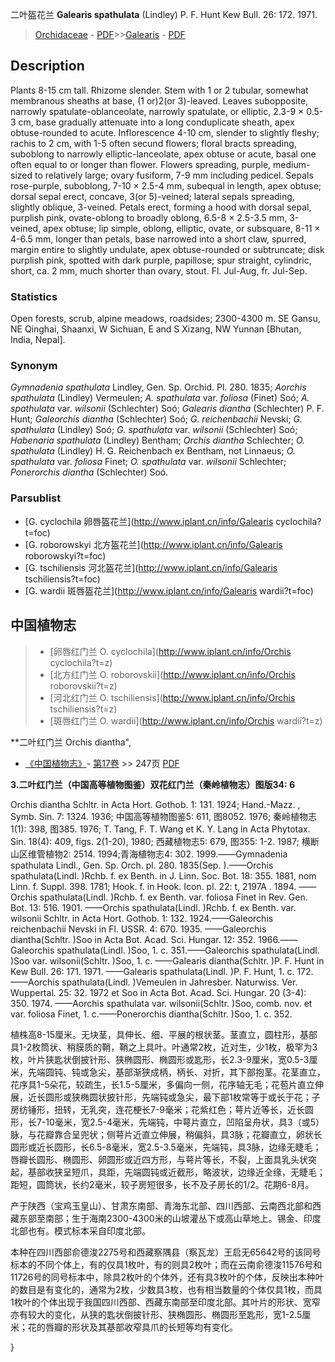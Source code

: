 二叶盔花兰 **Galearis spathulata** (Lindley) P. F. Hunt Kew Bull. 26: 172. 1971.

> [Orchidaceae](http://www.iplant.cn/info/Orchidaceae?t=foc) - [PDF](http://www.iplant.cn/foc/pdf/Orchidaceae.pdf)>>[Galearis](http://www.iplant.cn/info/Galearis?t=foc) - [PDF](http://www.iplant.cn/foc/pdf/Galearis.pdf)

## Description

Plants 8-15 cm tall. Rhizome slender. Stem with 1 or 2 tubular, somewhat membranous sheaths at base, (1 or)2(or 3)-leaved. Leaves subopposite, narrowly spatulate-oblanceolate, narrowly spatulate, or elliptic, 2.3-9 × 0.5-3 cm, base gradually attenuate into a long conduplicate sheath, apex obtuse-rounded to acute. Inflorescence 4-10 cm, slender to slightly fleshy; rachis to 2 cm, with 1-5 often secund flowers; floral bracts spreading, suboblong to narrowly elliptic-lanceolate, apex obtuse or acute, basal one often equal to or longer than flower. Flowers spreading, purple, medium-sized to relatively large; ovary fusiform, 7-9 mm including pedicel. Sepals rose-purple, suboblong, 7-10 × 2.5-4 mm, subequal in length, apex obtuse; dorsal sepal erect, concave, 3(or 5)-veined; lateral sepals spreading, slightly oblique, 3-veined. Petals erect, forming a hood with dorsal sepal, purplish pink, ovate-oblong to broadly oblong, 6.5-8 × 2.5-3.5 mm, 3-veined, apex obtuse; lip simple, oblong, elliptic, ovate, or subsquare, 8-11 × 4-6.5 mm, longer than petals, base narrowed into a short claw, spurred, margin entire to slightly undulate, apex obtuse-rounded or subtruncate; disk purplish pink, spotted with dark purple, papillose; spur straight, cylindric, short, ca. 2 mm, much shorter than ovary, stout. Fl. Jul-Aug, fr. Jul-Sep.

### Statistics
Open forests, scrub, alpine meadows, roadsides; 2300-4300 m. SE Gansu, NE Qinghai, Shaanxi, W Sichuan, E and S Xizang, NW Yunnan [Bhutan, India, Nepal].

### Synonym
*Gymnadenia spathulata* Lindley, Gen. Sp. Orchid. Pl. 280. 1835; *Aorchis spathulata* (Lindley) Vermeulen; *A. spathulata* var. *foliosa* (Finet) Soó; *A. spathulata* var. *wilsonii* (Schlechter) Soó; *Galearis diantha* (Schlechter) P. F. Hunt; *Galeorchis diantha* (Schlechter) Soó; *G. reichenbachii* Nevski; *G. spathulata* (Lindley) Soó; *G. spathulata* var. *wilsonii* (Schlechter) Soó; *Habenaria spathulata* (Lindley) Bentham; *Orchis diantha* Schlechter; *O. spathulata* (Lindley) H. G. Reichenbach ex Bentham, not Linnaeus; *O. spathulata* var. *foliosa* Finet; *O. spathulata* var. *wilsonii* Schlechter; *Ponerorchis diantha* (Schlechter) Soó.

### Parsublist

* [G.  cyclochila  卵唇盔花兰](http://www.iplant.cn/info/Galearis cyclochila?t=foc)
* [G.  roborowskyi  北方盔花兰](http://www.iplant.cn/info/Galearis roborowskyi?t=foc)
* [G.  tschiliensis  河北盔花兰](http://www.iplant.cn/info/Galearis tschiliensis?t=foc)
* [G.  wardii  斑唇盔花兰](http://www.iplant.cn/info/Galearis wardii?t=foc)


## 中国植物志

> * [卵唇红门兰  O.  cyclochila](http://www.iplant.cn/info/Orchis cyclochila?t=z)
> * [北方红门兰  O.  roborovskii](http://www.iplant.cn/info/Orchis roborovskii?t=z)
> * [河北红门兰  O.  tschiliensis](http://www.iplant.cn/info/Orchis tschiliensis?t=z)
> * [斑唇红门兰  O.  wardii](http://www.iplant.cn/info/Orchis wardii?t=z)


**二叶红门兰 Orchis diantha",

* [《中国植物志》](http://www.iplant.cn/frps)- [第17卷](http://www.iplant.cn/frps/vol/17) >> 247页 [PDF](http://www.iplant.cn/frps/pdf/17/247a.pdf)


**3.二叶红门兰（中国高等植物图鉴）双花红门兰（秦岭植物志）图版34: 6**

Orchis diantha Schltr. in Acta Hort. Gothob. 1: 131. 1924; Hand.-Mazz. , Symb. Sin. 7: 1324. 1936; 中国高等植物图鉴5: 611, 图8052. 1976; 秦岭植物志1(1): 398, 图385. 1976; T. Tang, F. T. Wang et K. Y. Lang in Acta Phytotax. Sin. 18(4): 409, figs. 2(1-20), 1980; 西藏植物志5: 679, 图355: 1-2. 1987; 横断山区维管植物2: 2514. 1994;青海植物志4: 302. 1999.——Gymnadenia spathulata Lindl., Gen. Sp. Orch. pl. 280. 1835(Sep. ).——Orchis spathulata(Lindl. )Rchb. f. ex Benth. in J. Linn. Soc. Bot. 18: 355. 1881, nom Linn. f. Suppl. 398. 1781; Hook. f. in Hook. Icon. pl. 22: t, 2197A . 1894. ——Orchis spathulata(Lindl. )Rchb. f. ex Benth. var. foliosa Finet in Rev. Gen. Bot. 13: 516. 1901. ——Orchis spathulata(Lindl. )Rchb. f. ex Benth. var. wilsonii Schltr. in Acta Hort. Gothob. 1: 132. 1924.——Galeorchis reichenbachii Nevski in Fl. USSR. 4: 670. 1935. ——Galeorchis diantha(Schltr. )Soo in Acta Bot. Acad. Sci. Hungar. 12: 352. 1966.——Galeorchis spathulata(Lindl. )Soo, 1. c. 351.——Galeorchis spathulata(Lindl. )Soo var. wilsonii(Schltr. )Soo, 1. c. ——Galearis diantha(Schltr. )P. F. Hunt in Kew Bull. 26: 171. 1971. ——Galearis spathulata(Lindl. )P. F. Hunt, 1. c. 172.——Aorchis spathulata(Lindl. )Vemeulen in Jahresber. Naturwiss. Ver. Wuppertal. 25: 32. 1972 et Soo in Acta Bot. Acad. Sci. Hungar. 20 (3-4): 350. 1974. ——Aorchis spathulata var. wilsonii(Schltr. )Soo, comb. nov. et var. foliosa Finet, 1. c.——Ponerorchis diantha(Schltr. )Soo, 1. c. 352.

植株高8-15厘米。无块茎，具伸长、细、平展的根状茎。茎直立，圆柱形，基部具1-2枚筒状、稍膜质的鞘，鞘之上具叶。叶通常2枚，近对生，少1枚，极罕为3枚，叶片狭匙状倒披针形、狭椭圆形、椭圆形或匙形，长2.3-9厘米，宽0.5-3厘米，先端圆钝、钝或急尖，基部渐狭成柄，柄长、对折，其下部抱茎。花茎直立，花序具1-5朵花，较疏生，长1.5-5厘米，多偏向一侧，花序轴无毛；花苞片直立伸展，近长圆形或狭椭圆状披针形，先端钝或急尖，最下部1枚常等于或长于花；子房纺锤形，扭转，无乳突，连花梗长7-9毫米；花紫红色；萼片近等长，近长圆形，长7-10毫米，宽2.5-4毫米，先端钝，中萼片直立，凹陷呈舟状，具3（或5）脉，与花瓣靠合呈兜状；侧萼片近直立伸展，稍偏斜，具3脉；花瓣直立，卵状长圆形或近长圆形，长6.5-8毫米，宽2.5-3.5毫米，先端钝，具3脉，边缘无睫毛；唇瓣长圆形、椭圆形、卵圆形或近四方形，与萼片等长，不裂，上面具乳头状突起，基部收狭呈短爪，具距，先端圆钝或近截形，略波状，边缘近全缘，无睫毛；距短，圆筒状，长约2毫米，较子房短很多，长不及子房长的1/2。花期6-8月。

产于陕西（宝鸡玉皇山）、甘肃东南部、青海东北部、四川西部、云南西北部和西藏东部至南部；生于海南2300-4300米的山坡灌丛下或高山草地上。锡金、印度北部也有。模式标本采自印度北部。

本种在四川西部俞德浚2275号和西藏察隅县（察瓦龙）王启无65642号的该同号标本的不同个体上，有的仅具1枚叶，有的则具2枚叶；而在云南俞德浚11576号和11726号的同号标本中，除具2枚叶的个体外，还有具3枚叶的个体，反映出本种叶的数目是有变化的，通常为2枚，少数具3枚，也有相当数量的个体仅具1枚，而具1枚叶的个体出现于我国四川西部、西藏东南部至印度北部。其叶片的形状、宽窄亦有较大的变化，从狭的匙状倒披针形、狭椭圆形、椭圆形至匙形，宽1-2.5厘米；花的唇瓣的形状及其基部收窄具爪的长短等均有变化。

}
